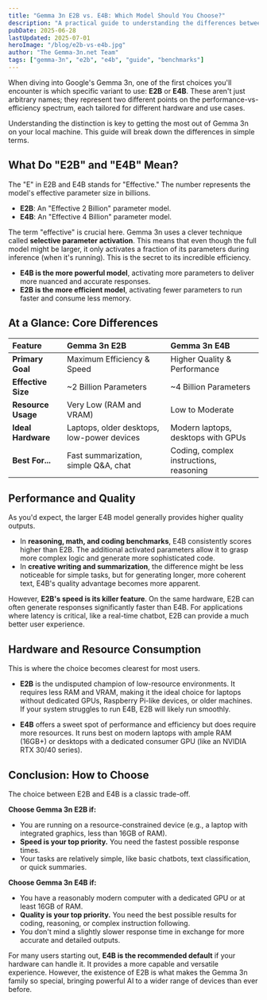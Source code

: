 ```yaml
---
title: "Gemma 3n E2B vs. E4B: Which Model Should You Choose?"
description: "A practical guide to understanding the differences between Gemma 3n's E2B and E4B models. Learn which version offers the best balance of performance and efficiency for your hardware."
pubDate: 2025-06-28
lastUpdated: 2025-07-01
heroImage: "/blog/e2b-vs-e4b.jpg"
author: "The Gemma-3n.net Team"
tags: ["gemma-3n", "e2b", "e4b", "guide", "benchmarks"]
---
```


When diving into Google's Gemma 3n, one of the first choices you'll encounter is which specific variant to use: **E2B** or **E4B**. These aren't just arbitrary names; they represent two different points on the performance-vs-efficiency spectrum, each tailored for different hardware and use cases.

Understanding the distinction is key to getting the most out of Gemma 3n on your local machine. This guide will break down the differences in simple terms.

## What Do "E2B" and "E4B" Mean?

The "E" in E2B and E4B stands for "Effective." The number represents the model's effective parameter size in billions.

*   **E2B**: An "Effective 2 Billion" parameter model.
*   **E4B**: An "Effective 4 Billion" parameter model.

The term "effective" is crucial here. Gemma 3n uses a clever technique called **selective parameter activation**. This means that even though the full model might be larger, it only activates a fraction of its parameters during inference (when it's running). This is the secret to its incredible efficiency.

*   **E4B is the more powerful model**, activating more parameters to deliver more nuanced and accurate responses.
*   **E2B is the more efficient model**, activating fewer parameters to run faster and consume less memory.

## At a Glance: Core Differences

| Feature | Gemma 3n E2B | Gemma 3n E4B |
| :--- | :--- | :--- |
| **Primary Goal** | Maximum Efficiency & Speed | Higher Quality & Performance |
| **Effective Size** | ~2 Billion Parameters | ~4 Billion Parameters |
| **Resource Usage**| Very Low (RAM and VRAM) | Low to Moderate |
| **Ideal Hardware**| Laptops, older desktops, low-power devices | Modern laptops, desktops with GPUs |
| **Best For...** | Fast summarization, simple Q&A, chat | Coding, complex instructions, reasoning |

## Performance and Quality

As you'd expect, the larger E4B model generally provides higher quality outputs.

*   In **reasoning, math, and coding benchmarks**, E4B consistently scores higher than E2B. The additional activated parameters allow it to grasp more complex logic and generate more sophisticated code.
*   In **creative writing and summarization**, the difference might be less noticeable for simple tasks, but for generating longer, more coherent text, E4B's quality advantage becomes more apparent.

However, **E2B's speed is its killer feature**. On the same hardware, E2B can often generate responses significantly faster than E4B. For applications where latency is critical, like a real-time chatbot, E2B can provide a much better user experience.

## Hardware and Resource Consumption

This is where the choice becomes clearest for most users.

*   **E2B** is the undisputed champion of low-resource environments. It requires less RAM and VRAM, making it the ideal choice for laptops without dedicated GPUs, Raspberry Pi-like devices, or older machines. If your system struggles to run E4B, E2B will likely run smoothly.

*   **E4B** offers a sweet spot of performance and efficiency but does require more resources. It runs best on modern laptops with ample RAM (16GB+) or desktops with a dedicated consumer GPU (like an NVIDIA RTX 30/40 series).

## Conclusion: How to Choose

The choice between E2B and E4B is a classic trade-off.

**Choose Gemma 3n E2B if:**
*   You are running on a resource-constrained device (e.g., a laptop with integrated graphics, less than 16GB of RAM).
*   **Speed is your top priority.** You need the fastest possible response times.
*   Your tasks are relatively simple, like basic chatbots, text classification, or quick summaries.

**Choose Gemma 3n E4B if:**
*   You have a reasonably modern computer with a dedicated GPU or at least 16GB of RAM.
*   **Quality is your top priority.** You need the best possible results for coding, reasoning, or complex instruction following.
*   You don't mind a slightly slower response time in exchange for more accurate and detailed outputs.

For many users starting out, **E4B is the recommended default** if your hardware can handle it. It provides a more capable and versatile experience. However, the existence of E2B is what makes the Gemma 3n family so special, bringing powerful AI to a wider range of devices than ever before. 